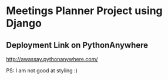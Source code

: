 # Meetings Planner Project using Django

## Deployment Link on PythonAnywhere
<a href="http://awassay.pythonanywhere.com/">http://awassay.pythonanywhere.com/</a>

PS: I am not good at styling :)
